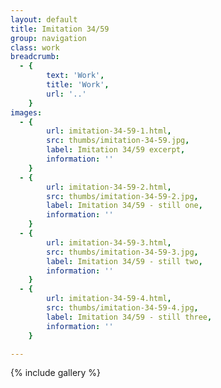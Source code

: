 ```yaml
---
layout: default
title: Imitation 34/59
group: navigation
class: work
breadcrumb:
  - {
  		text: 'Work',
  		title: 'Work',
  		url: '..'
	}
images:
  - {
		url: imitation-34-59-1.html, 
		src: thumbs/imitation-34-59.jpg,
		label: Imitation 34/59 excerpt,
		information: ''
	}
  - {
		url: imitation-34-59-2.html, 
		src: thumbs/imitation-34-59-2.jpg,
		label: Imitation 34/59 - still one,
		information: ''
	}
  - {
		url: imitation-34-59-3.html, 
		src: thumbs/imitation-34-59-3.jpg,
		label: Imitation 34/59 - still two,
		information: ''
	}
  - {
		url: imitation-34-59-4.html, 
		src: thumbs/imitation-34-59-4.jpg,
		label: Imitation 34/59 - still three,
		information: ''
	}

---
```


{% include gallery %}
